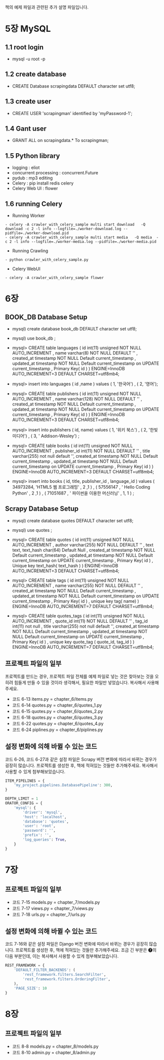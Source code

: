 책의 예제 파일과 관련된 추가 설명 파일입니다.

# 5장  MySQL 

## 1.1 root login 
 - mysql -u root -p
## 1.2 create database 
 - CREATE Database scrapingdata DEFAULT character set utf8;
## 1.3 create user 
 - CREATE USER 'scrapingman' identified by 'myPassword-1'; 
## 1.4 Gant user 
 - GRANT ALL on scrapingdata.* To scrapingman;
  
  

## 1.5 Python library 
- logging   : eliot  
- concurrent processing : concurrent.Future
- pydub : mp3 editing 
- Celery : pip install redis  celery  
- Celery Web UI : flower 

## 1.6 running Celery 
- Running Worker 
```
- celery -A crawler_with_celery_sample multi start download   -Q download -c 2 -l info --logfile=./worker-download.log --pidfile=./worker-download.pid 
- celery -A crawler_with_celery_sample multi start media   -Q media  -c 2 -l info --logfile=./worker-media.log --pidfile=./worker-media.pid
```

- Running Crawling 
```
- python crawler_with_celery_sample.py
```

- Celery WebUI 
```
- celery -A crawler_with_celery_sample flower 
```


# 6장 

## BOOK_DB Database Setup 

- mysql) create database book_db DEFAULT character set utf8;
- mysql) use book_db ; 

- mysql> CREATE table languages ( 
 id int(11) unsigned NOT NULL AUTO_INCREMENT ,
 name varchar(8) NOT NULL DEFAULT '' , 
 created_at timestamp NOT NULL Default current_timestamp  ,
 updated_at timestamp NOT NULL Default current_timestamp on UPDATE current_timestamp ,
 Primary Key( id ) )
 ENGINE=InnoDB AUTO_INCREMENT=3 DEFAULT  CHARSET=utf8mb4;

- mysql>  insert into languages ( id ,name ) values ( 1, '한국어') , ( 2, '영어');   

- mysql> CREATE table publishers ( 
 id int(11) unsigned NOT NULL AUTO_INCREMENT ,
 name varchar(128) NOT NULL DEFAULT '' , 
 created_at timestamp NOT NULL Default current_timestamp   ,
 updated_at timestamp NOT NULL Default current_timestamp on UPDATE current_timestamp ,
 Primary Key( id ) )
 ENGINE=InnoDB AUTO_INCREMENT=3 DEFAULT  CHARSET=utf8mb4;

- mysql> insert into publishers ( id, name) values ( 1, '위키 북스') , ( 2, '한빛미디어') , ( 3, ' Addison-Wesley') ;

- mysql> CREATE table books ( 
 id int(11) unsigned NOT NULL AUTO_INCREMENT ,
 publisher_id  int(11) NOT NULL DEFAULT '' ,
 title varchar(255) not null default '', 
 created_at timestamp NOT NULL Default current_timestamp   ,
 updated_at timestamp NOT NULL Default current_timestamp on UPDATE current_timestamp ,
 Primary Key( id ) )
 ENGINE=InnoDB AUTO_INCREMENT=3 DEFAULT  CHARSET=utf8mb4;

- mysql> insert into books  ( id, title, publisher_id , language_id ) values (  34973284, 'HTML5 웹 프로그래밍' , 2 ,1 ) , 
                       ( 57556147 ,  ' Hello Coding Python' , 2 ,1  ) , ( 71051687 , ' 파이썬을 이용한 머신러닝' , 1, 1 ) ;


## Scrapy Database Setup 

- mysql) create database quotes DEFAULT character set utf8;
- mysql) use quotes ; 

- mysql> CREATE table quotes ( 
 id int(11) unsigned NOT NULL AUTO_INCREMENT ,
 author varchar(255) NOT NULL DEFAULT '' ,
 text text, 
 text_hash  char(64) Default Null , 
 created_at timestamp NOT NULL Default current_timestamp  ,
 updated_at timestamp NOT NULL Default current_timestamp on UPDATE current_timestamp ,
 Primary Key( id ) ,
 Unique key text_hash( text_hash )  ) 
 ENGINE=InnoDB AUTO_INCREMENT=3 DEFAULT  CHARSET=utf8mb4;



- mysql> CREATE table tags  ( 
 id int(11) unsigned NOT NULL AUTO_INCREMENT ,
 name varchar(255) NOT NULL DEFAULT '' , 
 created_at timestamp NOT NULL Default current_timestamp   ,
 updated_at timestamp NOT NULL Default current_timestamp on UPDATE current_timestamp ,
 Primary Key( id ) ,
 unique key tag( name) )
 ENGINE=InnoDB AUTO_INCREMENT=7 DEFAULT  CHARSET=utf8mb4;



- mysql> CREATE table quotes_tags  ( 
 id int(11) unsigned NOT NULL AUTO_INCREMENT ,
 quote_id  int(11) NOT NULL DEFAULT '' ,
 tag_id int(11) not null , 
 title varchar(255) not null default '', 
 created_at timestamp NOT NULL Default current_timestamp   ,
 updated_at timestamp NOT NULL Default current_timestamp on UPDATE current_timestamp ,
 Primary Key( id )  , 
 unique key quote_tag ( quote_id, tag_id ) )
 ENGINE=InnoDB AUTO_INCREMENT=7 DEFAULT  CHARSET=utf8mb4;




## 프로젝트 파일의 일부
프로젝트를 만드는 경우, 프로젝트 파일 전체를 예제 파일로 넣는 것은 찾아보는 것을 오히려 힘들게 만들 수 있을 것이라 생각해서, 필요한 파일만 넣었습니다. 복사해서 사용해주세요.

- 코드 6-13 items.py = chapter_6/items.py
- 코드 6-14 quotes.py = chapter_6/quotes_1.py
- 코드 6-15 quotes.py = chapter_6/quotes_2.py
- 코드 6-18 quotes.py = chapter_6/quotes_3.py
- 코드 6-22 quotes.py = chapter_6/quotes_4.py
- 코드 6-24 piplines.py = chapter_6/piplines.py

## 설정 변화에 의해 바뀔 수 있는 코드
코드 6-26, 코드 6-27과 같은 설정 파일은 Scrapy 버전 변화에 따라서 바뀌는 경우가 굉장히 많습니다. 프로젝트를 생성한 후, 책에 적혀있는 것들만 추가해주세요. 복사해서 사용할 수 있게 첨부해보았습니다.

```python
ITEM_PIPELINES = {
    'my_project.pipelines.DatabasePipeline': 300,
}
```
```python
DEPTH_LIMIT = 1
ORATOR_CONFIG = {
    'mysql': {
        'driver': 'mysql',
        'host': 'localhost',
        'database': 'quotes',
        'user': 'root',
        'password': '',
        'prefix': '',
        'log_queries': True,
    }
}
```


# 7장

## 프로젝트 파일의 일부

- 코드 7-15 models.py = chapter_7/models.py
- 코드 7-17 views.py = chapter_7/views.py
- 코드 7-18 urls.py = chapter_7/urls.py

## 설정 변화에 의해 바뀔 수 있는 코드
코드 7-16와 같은 설정 파일은 Django 버전 변화에 따라서 바뀌는 경우가 굉장히 많습니다. 프로젝트를 생성한 후, 책에 적혀있는 것들만 추가해주세요. 조금 긴 부분은 ➐의 다음 부분인데, 이는 복사해서 사용할 수 있게 첨부해보았습니다.

```python
REST_FRAMEWORK = { 
    'DEFAULT_FILTER_BACKENDS': (
        'rest_framework.filters.SearchFilter',
        'rest_framework.filters.OrderingFilter',
    ),
    'PAGE_SIZE': 10
}
```

# 8장

## 프로젝트 파일의 일부

- 코드 8-8 models.py = chapter_8/models.py
- 코드 8-10 admin.py = chapter_8/admin.py

